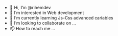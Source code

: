 - 👋 Hi, I’m @rihemdev
- 👀 I’m interested in Web development
- 🌱 I’m currently learning Js-Css advanced cariables
- 💞️ I’m looking to collaborate on ...
- 📫 How to reach me ...

<!---
rihemdev/rihemdev is a ✨ special ✨ repository because its `README.md` (this file) appears on your GitHub profile.
You can click the Preview link to take a look at your changes.
--->
